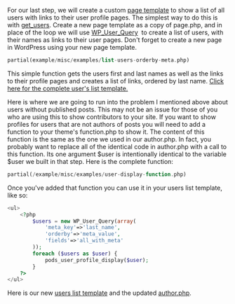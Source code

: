 <script>
{
    "title": "Step 5: Creating A List Of Users and Profile Page",
    "excerpt": "Now it is time to create a user directory page on our page. This can be as simple as a list of names with links to author profile pages or a full fledged directory with all of the user's information.",
    "menu_order": "4",
    "author": "josh412",
    "termSlugs": {
        "tutorial_type": [
            "beginner","adding-custom-fields","extending-existing-content-types","using-pods-in-themes"
        ]
    },
    "customFields": [
        {"key":"_yoast_wpseo_title", "value": "Creating A List Of Users and Profile Page - Pods Framework"},
        {"key":"_yoast_wpseo_metadesc", "value": "Listing users and showing custom fields added with Pods. Part of a series on creating a user directory."}
    ]
}
</script>
For our last step, we will create a custom <a title="WordPress Codex: Custom Page Templates" href="http://codex.wordpress.org/Page_Templates" target="_blank">page template</a> to show a list of all users with links to their user profile pages. The simplest way to do this is with <a title="WordPress Codex: get_users" href="http://codex.wordpress.org/Function_Reference/get_users" target="_blank">get_users</a>. Create a new page template as a copy of page.php, and in place of the loop we will use <a title="Codex: WP_User_Query" href="http://codex.wordpress.org/Class_Reference/WP_User_Query" target="_blank">WP_User_Query</a>  to create a list of users, with their names as links to their user pages. Don't forget to create a new page in WordPress using your new page template.

```php
partial(example/misc/examples/list-users-orderby-meta.php)
```

This simple function gets the users first and last names as well as the links to their profile pages and creates a list of links, ordered by last name. <a title="User list template code" href="https://gist.github.com/Shelob9/6504376/raw/9d3adfc7c18c8755243921cfcec9218f86d00358/05.users-list-template1.php" target="_blank">Click here for the complete user's list template.</a>

Here is where we are going to run into the problem I mentioned above about users without published posts. This may not be an issue for those of you who are using this to show contributors to your site. If you want to show profiles for users that are not authors of posts you will need to add a function to your theme's function.php to show it. The content of this function is the same as the one we used in our author.php. In fact, you probably want to replace all of the identical code in author.php with a call to this function. Its one argument $user is intentionally identical to the variable $user we built in that step. Here is the complete function:

```php
partial(/example/misc/examples/user-display-function.php)
```

Once you've added that function you can use it in your users list template, like so:

```php
<ul>
    <?php
		$users = new WP_User_Query(array(
			'meta_key'=>'last_name',
			'orderby'=>'meta_value',
			'fields'=>'all_with_meta'
		));
		foreach ($users as $user) {
			pods_user_profile_display($user);
		}
	?>
</ul>
```

Here is our new <a title="updated user list template code" href="https://gist.github.com/Shelob9/6504376/raw/bca960da2a00df19fab9aaf5336123b26f92d90f/8.users-list-template1.php" target="_blank">users list template</a> and the updated <a title="Updated author.php code" href="https://gist.github.com/Shelob9/6504376/raw/b7ef6b1c5a9690542cd44e326d16a121cd2502bb/9.author.php" target="_blank">author.php</a>.
